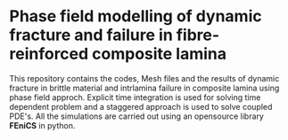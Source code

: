 # Phase field modelling of dynamic fracture and failure in fibre-reinforced composite lamina

This repository contains the codes, Mesh files and the results of dynamic fracture in brittle material and intrlamina failure in composite lamina using phase field approch. Explicit time integration is used for solving time dependent problem and a staggered approach is used to solve coupled PDE's. All the simulations are carried out using an opensource library **FEniCS** in python.
